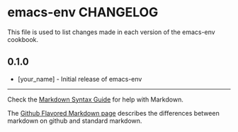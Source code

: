 emacs-env CHANGELOG
===================

This file is used to list changes made in each version of the emacs-env cookbook.

0.1.0
-----
- [your_name] - Initial release of emacs-env

- - -
Check the [Markdown Syntax Guide](http://daringfireball.net/projects/markdown/syntax) for help with Markdown.

The [Github Flavored Markdown page](http://github.github.com/github-flavored-markdown/) describes the differences between markdown on github and standard markdown.
